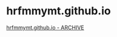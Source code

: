 # hrfmmymt.github.io

[hrfmmymt.github.io - ARCHIVE](http://hrfmmymt.tumblr.com/post/117154795827/hrfmmymtgithubio)

